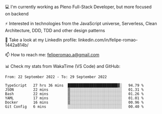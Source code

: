 💻 I'm currently working as Pleno Full-Stack Developer, but more focused on backend

⚡ Interested in technologies from the JavaScript universe, Serverless, Clean Architecture, DDD, TDD and other design patterns

👥 Take a look at my LinkedIn profile: linkedin.com/in/felipe-romao-1442a814b/

📫 How to reach me: feliperomao.a@gmail.com

📊 Check my stats from WakaTime (VS Code) and GitHub:

<!--START_SECTION:waka-->

```text
From: 22 September 2022 - To: 29 September 2022

TypeScript   27 hrs 36 mins  ███████████████████████▓░   94.79 %
JSON         22 mins         ▒░░░░░░░░░░░░░░░░░░░░░░░░   01.31 %
Bash         22 mins         ▒░░░░░░░░░░░░░░░░░░░░░░░░   01.26 %
YAML         17 mins         ▒░░░░░░░░░░░░░░░░░░░░░░░░   01.01 %
Docker       16 mins         ▒░░░░░░░░░░░░░░░░░░░░░░░░   00.96 %
Git Config   6 mins          ░░░░░░░░░░░░░░░░░░░░░░░░░   00.40 %
```

<!--END_SECTION:waka-->
